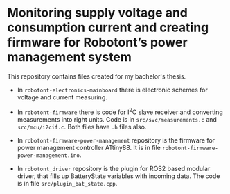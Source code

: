 # Monitoring supply voltage and consumption current and creating firmware for Robotont’s power management system
This repository contains files created for my bachelor's thesis. 
* In `robotont-electronics-mainboard` there is electronic schemes for voltage and current measuring.  


* In `robotont-firmware` there is code for I<sup>2</sup>C slave receiver and converting measurements into right units. Code is in `src/svc/measurements.c` and `src/mcu/i2cif.c`. Both files have `.h` files also.  


* In `robotont-firmware-power-management` repository is the firmware for power management controller ATtiny88. It is in file `robotont-firmware-power-management.ino`.  


* In `robotont_driver` repository is the plugin for ROS2 based modular driver, that fills up BatteryState variables with incoming data. The code is in file `src/plugin_bat_state.cpp`.
